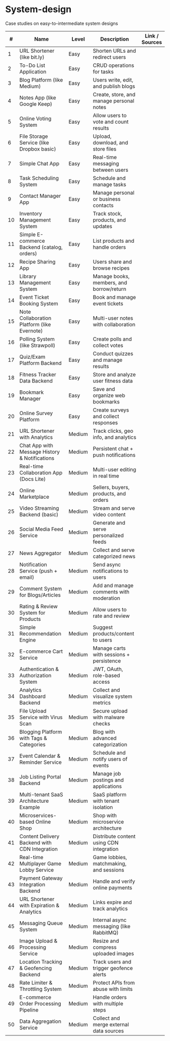 # System-design
Case studies on easy-to-intermediate system designs

| #  | Name                                           | Level   | Description                                     | Link / Sources |
|----|-----------------------------------------------|---------|-------------------------------------------------|----------------|
| 1  | URL Shortener (like bit.ly)                   | Easy    | Shorten URLs and redirect users                 |                |
| 2  | To-Do List Application                        | Easy    | CRUD operations for tasks                       |                |
| 3  | Blog Platform (like Medium)                   | Easy    | Users write, edit, and publish blogs            |                |
| 4  | Notes App (like Google Keep)                  | Easy    | Create, store, and manage personal notes        |                |
| 5  | Online Voting System                          | Easy    | Allow users to vote and count results           |                |
| 6  | File Storage Service (like Dropbox basic)     | Easy    | Upload, download, and store files               |                |
| 7  | Simple Chat App                               | Easy    | Real-time messaging between users               |                |
| 8  | Task Scheduling System                        | Easy    | Schedule and manage tasks                       |                |
| 9  | Contact Manager App                           | Easy    | Manage personal or business contacts            |                |
| 10 | Inventory Management System                   | Easy    | Track stock, products, and updates              |                |
| 11 | Simple E-commerce Backend (catalog, orders)   | Easy    | List products and handle orders                 |                |
| 12 | Recipe Sharing App                            | Easy    | Users share and browse recipes                  |                |
| 13 | Library Management System                     | Easy    | Manage books, members, and borrow/return        |                |
| 14 | Event Ticket Booking System                   | Easy    | Book and manage event tickets                   |                |
| 15 | Note Collaboration Platform (like Evernote)   | Easy    | Multi-user notes with collaboration             |                |
| 16 | Polling System (like Strawpoll)               | Easy    | Create polls and collect votes                  |                |
| 17 | Quiz/Exam Platform Backend                    | Easy    | Conduct quizzes and manage results              |                |
| 18 | Fitness Tracker Data Backend                  | Easy    | Store and analyze user fitness data             |                |
| 19 | Bookmark Manager                              | Easy    | Save and organize web bookmarks                 |                |
| 20 | Online Survey Platform                        | Easy    | Create surveys and collect responses            |                |
| 21 | URL Shortener with Analytics                  | Medium  | Track clicks, geo info, and analytics           |                |
| 22 | Chat App with Message History & Notifications | Medium  | Persistent chat + push notifications            |                |
| 23 | Real-time Collaboration App (Docs Lite)       | Medium  | Multi-user editing in real time                 |                |
| 24 | Online Marketplace                            | Medium  | Sellers, buyers, products, and orders           |                |
| 25 | Video Streaming Backend (basic)               | Medium  | Stream and serve video content                  |                |
| 26 | Social Media Feed Service                     | Medium  | Generate and serve personalized feeds           |                |
| 27 | News Aggregator                               | Medium  | Collect and serve categorized news              |                |
| 28 | Notification Service (push + email)           | Medium  | Send async notifications to users               |                |
| 29 | Comment System for Blogs/Articles             | Medium  | Add and manage comments with moderation         |                |
| 30 | Rating & Review System for Products           | Medium  | Allow users to rate and review                  |                |
| 31 | Simple Recommendation Engine                  | Medium  | Suggest products/content to users               |                |
| 32 | E-commerce Cart Service                       | Medium  | Manage carts with sessions + persistence        |                |
| 33 | Authentication & Authorization System         | Medium  | JWT, OAuth, role-based access                   |                |
| 34 | Analytics Dashboard Backend                   | Medium  | Collect and visualize system metrics            |                |
| 35 | File Upload Service with Virus Scan           | Medium  | Secure upload with malware checks               |                |
| 36 | Blogging Platform with Tags & Categories      | Medium  | Blog with advanced categorization               |                |
| 37 | Event Calendar & Reminder Service             | Medium  | Schedule and notify users of events             |                |
| 38 | Job Listing Portal Backend                    | Medium  | Manage job postings and applications            |                |
| 39 | Multi-tenant SaaS Architecture Example        | Medium  | SaaS platform with tenant isolation             |                |
| 40 | Microservices-based Online Shop               | Medium  | Shop with microservice architecture             |                |
| 41 | Content Delivery Backend with CDN Integration | Medium  | Distribute content using CDN integration        |                |
| 42 | Real-time Multiplayer Game Lobby Service      | Medium  | Game lobbies, matchmaking, and sessions         |                |
| 43 | Payment Gateway Integration Backend           | Medium  | Handle and verify online payments               |                |
| 44 | URL Shortener with Expiration & Analytics     | Medium  | Links expire and track analytics                |                |
| 45 | Messaging Queue System                        | Medium  | Internal async messaging (like RabbitMQ)        |                |
| 46 | Image Upload & Processing Service             | Medium  | Resize and compress uploaded images             |                |
| 47 | Location Tracking & Geofencing Backend        | Medium  | Track users and trigger geofence alerts         |                |
| 48 | Rate Limiter & Throttling System              | Medium  | Protect APIs from abuse with limits             |                |
| 49 | E-commerce Order Processing Pipeline          | Medium  | Handle orders with multiple steps               |                |
| 50 | Data Aggregation Service                      | Medium  | Collect and merge external data sources         |                |
